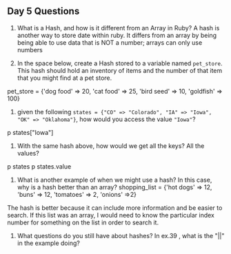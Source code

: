 ## Day 5 Questions

1. What is a Hash, and how is it different from an Array in Ruby?
A hash is another way to store date within ruby.  It differs from an array by being
being able to use data that is NOT a number; arrays can only use numbers

1. In the space below, create a Hash stored to a variable named `pet_store`.  This hash should hold an inventory of items and the number of that item that you might find at a pet store.

pet_store = {'dog food' => 20, 'cat food' => 25, 'bird seed' => 10, 'goldfish' => 100}

1. given the following `states = {"CO" => "Colorado", "IA" => "Iowa", "OK" => "Oklahoma"}`, how would you access the value `"Iowa"`?

p states["Iowa"]

1. With the same hash above, how would we get all the keys?  All the values?

p states
p states.value

1. What is another example of when we might use a hash?  In this case, why is a hash better than an array?
shopping_list = {'hot dogs' => 12, 'buns' => 12, 'tomatoes' => 2, 'onions' =>2}

The hash is better because it can include more information and be easier to search.  If this list was an array, I would need to know the particular index number for something on the list in order to search it.

1. What questions do you still have about hashes?
In ex.39 , what is the "||" in the example doing?  
